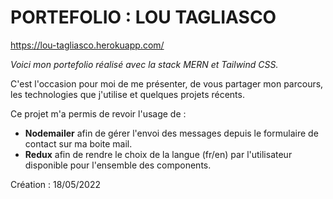 # PORTEFOLIO : LOU TAGLIASCO
https://lou-tagliasco.herokuapp.com/

_Voici mon portefolio réalisé avec la stack MERN et Tailwind CSS._

C'est l'occasion pour moi de me présenter, de vous partager mon parcours, les technologies que j'utilise et quelques projets récents.

Ce projet m'a permis de revoir l'usage de :
* **Nodemailer** afin de gérer l'envoi des messages depuis le formulaire de contact sur ma boite mail.
* **Redux** afin de rendre le choix de la langue (fr/en) par l'utilisateur disponible pour l'ensemble des components.

Création : 18/05/2022
